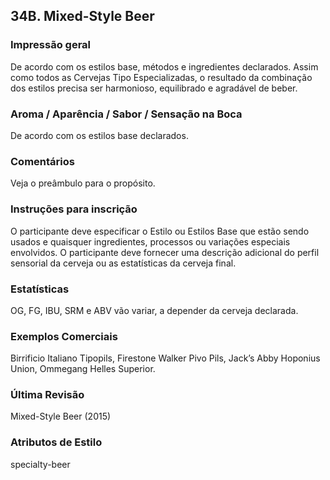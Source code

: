 ## 34B. Mixed-Style Beer

### Impressão geral

De acordo com os estilos base, métodos e ingredientes declarados. Assim como todos as Cervejas Tipo Especializadas, o resultado da combinação dos estilos precisa ser harmonioso, equilibrado e agradável de beber.

### Aroma / Aparência / Sabor / Sensação na Boca

De acordo com os estilos base declarados.

### Comentários

Veja o preâmbulo para o propósito.

### Instruções para inscrição

O participante deve especificar o Estilo ou Estilos Base que estão sendo usados e quaisquer ingredientes, processos ou variações especiais envolvidos. O participante deve fornecer uma descrição adicional do perfil sensorial da cerveja ou as estatísticas da cerveja final.

### Estatísticas

OG, FG, IBU, SRM e ABV vão variar, a depender da cerveja declarada.

### Exemplos Comerciais

Birrificio Italiano Tipopils, Firestone Walker Pivo Pils, Jack’s Abby Hoponius Union, Ommegang Helles Superior.

### Última Revisão

Mixed-Style Beer (2015)

### Atributos de Estilo

specialty-beer

